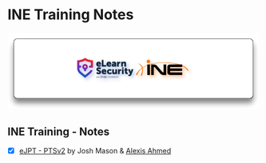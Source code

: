 # INE Training Notes

![elearnsecurity.com - © eLearnSecurity | ine.com - © INE](.gitbook/assets/elearninginecovermid.png)

## INE Training - Notes

- [x] [eJPT - PTSv2](ejpt/README.md) by Josh Mason & [Alexis Ahmed](https://alexisahmed.com/)



